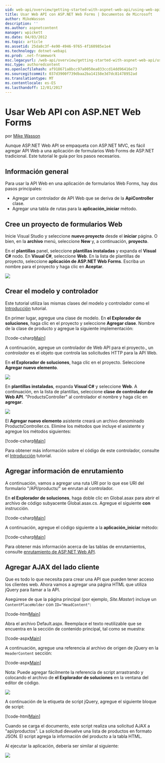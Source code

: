 ```yaml
---
uid: web-api/overview/getting-started-with-aspnet-web-api/using-web-api-with-aspnet-web-forms
title: Usar Web API con ASP.NET Web Forms | Documentos de Microsoft
author: MikeWasson
description: ''
ms.author: aspnetcontent
manager: wpickett
ms.date: 04/03/2012
ms.topic: article
ms.assetid: 25da8c3f-4e90-4946-9765-4f160985e1e4
ms.technology: dotnet-webapi
ms.prod: .net-framework
msc.legacyurl: /web-api/overview/getting-started-with-aspnet-web-api/using-web-api-with-aspnet-web-forms
msc.type: authoredcontent
ms.openlocfilehash: af918671a8bcc97a0050ea033ccd14dd96416e73
ms.sourcegitcommit: 037d3900f739dbaa2ba14158e3d7dc81478952ad
ms.translationtype: MT
ms.contentlocale: es-ES
ms.lasthandoff: 12/01/2017
---
```

<a name="using-web-api-with-aspnet-web-forms"></a>Usar Web API con ASP.NET Web Forms
====================
por [Mike Wasson](https://github.com/MikeWasson)

Aunque ASP.NET Web API se empaqueta con ASP.NET MVC, es fácil agregar API Web a una aplicación de formularios Web Forms de ASP.NET tradicional. Este tutorial le guía por los pasos necesarios.

## <a name="overview"></a>Información general

Para usar la API Web en una aplicación de formularios Web Forms, hay dos pasos principales:

- Agregar un controlador de API Web que se deriva de la **ApiController** clase.
- Agregar una tabla de rutas para la **aplicación\_iniciar** método.

## <a name="create-a-web-forms-project"></a>Cree un proyecto de formularios Web

Inicie Visual Studio y seleccione **nuevo proyecto** desde el **iniciar** página. O bien, en la **archivo** menú, seleccione **New** y, a continuación, **proyecto**.

En el **plantillas** panel, seleccione **plantillas instaladas** y expanda el **Visual C#** nodo. En **Visual C#**, seleccione **Web**. En la lista de plantillas de proyecto, seleccione **aplicación de ASP.NET Web Forms**. Escriba un nombre para el proyecto y haga clic en **Aceptar**.

![](using-web-api-with-aspnet-web-forms/_static/image1.png)

## <a name="create-the-model-and-controller"></a>Crear el modelo y controlador

Este tutorial utiliza las mismas clases del modelo y controlador como el [Introducción](tutorial-your-first-web-api.md) tutorial.

En primer lugar, agregue una clase de modelo. En **el Explorador de soluciones**, haga clic en el proyecto y seleccione **Agregar clase**. Nombre de la clase de producto y agregue la siguiente implementación:

[!code-csharp[Main](using-web-api-with-aspnet-web-forms/samples/sample1.cs)]

A continuación, agregue un controlador de Web API para el proyecto., un *controlador* es el objeto que controla las solicitudes HTTP para la API Web.

En **el Explorador de soluciones**, haga clic en el proyecto. Seleccione **Agregar nuevo elemento**.

![](using-web-api-with-aspnet-web-forms/_static/image2.png)

En **plantillas instaladas**, expanda **Visual C#** y seleccione **Web**. A continuación, en la lista de plantillas, seleccione **clase de controlador de Web API**. "ProductsController" al controlador el nombre y haga clic en **agregar**.

![](using-web-api-with-aspnet-web-forms/_static/image3.png)

El **Agregar nuevo elemento** asistente creará un archivo denominado ProductsController.cs. Elimine los métodos que incluye el asistente y agregue los métodos siguientes:

[!code-csharp[Main](using-web-api-with-aspnet-web-forms/samples/sample2.cs)]

Para obtener más información sobre el código de este controlador, consulte el [Introducción](tutorial-your-first-web-api.md) tutorial.

## <a name="add-routing-information"></a>Agregar información de enrutamiento

A continuación, vamos a agregar una ruta URI por lo que ese URI del formulario &quot;/API/products/&quot; se enrutan al controlador.

En **el Explorador de soluciones**, haga doble clic en Global.asax para abrir el archivo de código subyacente Global.asax.cs. Agregue el siguiente **con** instrucción.

[!code-csharp[Main](using-web-api-with-aspnet-web-forms/samples/sample3.cs)]

A continuación, agregue el código siguiente a la **aplicación\_iniciar** método:

[!code-csharp[Main](using-web-api-with-aspnet-web-forms/samples/sample4.cs)]

Para obtener más información acerca de las tablas de enrutamientos, consulte [enrutamiento de ASP.NET Web API](../web-api-routing-and-actions/routing-in-aspnet-web-api.md).

## <a name="add-client-side-ajax"></a>Agregar AJAX del lado cliente

Que es todo lo que necesita para crear una API que pueden tener acceso los clientes web. Ahora vamos a agregar una página HTML que utiliza jQuery para llamar a la API.

Asegúrese de que la página principal (por ejemplo, *Site.Master*) incluye un `ContentPlaceHolder` con `ID="HeadContent"`:

[!code-html[Main](using-web-api-with-aspnet-web-forms/samples/sample8.html)]

Abra el archivo Default.aspx. Reemplace el texto reutilizable que se encuentra en la sección de contenido principal, tal como se muestra:

[!code-aspx[Main](using-web-api-with-aspnet-web-forms/samples/sample5.aspx)]

A continuación, agregue una referencia al archivo de origen de jQuery en la `HeaderContent` sección:

[!code-aspx[Main](using-web-api-with-aspnet-web-forms/samples/sample6.aspx?highlight=2)]

Nota: Puede agregar fácilmente la referencia de script arrastrando y colocando el archivo de **el Explorador de soluciones** en la ventana del editor de código.

![](using-web-api-with-aspnet-web-forms/_static/image4.png)

A continuación de la etiqueta de script jQuery, agregue el siguiente bloque de script:

[!code-html[Main](using-web-api-with-aspnet-web-forms/samples/sample7.html)]

Cuando se carga el documento, este script realiza una solicitud AJAX a &quot;api/productos&quot;. La solicitud devuelve una lista de productos en formato JSON. El script agrega la información del producto a la tabla HTML.

Al ejecutar la aplicación, debería ser similar al siguiente:

![](using-web-api-with-aspnet-web-forms/_static/image5.png)
